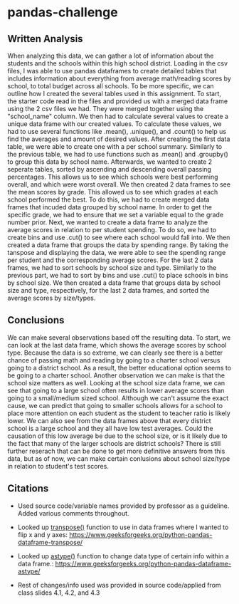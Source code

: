 # pandas-challenge

## Written Analysis

When analyzing this data, we can gather a lot of information about the students and the schools within
this high school district. Loading in the csv files, I was able to use pandas dataframes to create detailed tables that includes information about everything from average math/reading scores by school, to total budget across all schools. To be more specific, we can outline how I created the several tables used in this assignment.
    To start, the starter code read in the files and provided us with a merged data frame using the 2
csv files we had. They were merged together using the "school_name" column. We then had to calculate several values to create a unique data frame with our created values. To calculate these values, we had to use several functions like .mean(), .unique(), and .count() to help us find the averages and amount of desired values.
    After creating the first data table, we were able to create one with a per school summary. Similarly
to the previous table, we had to use functions such as .mean() and .groupby() to group this data by school name.
    Afterwards, we wanted to create 2 seperate tables, sorted by ascending and descending overall passing 
percentages. This allows us to see which schools were best performing overall, and which were worst overall.
    We then created 2 data frames to see the mean scores by grade. This allowed us to see which grades at 
each school performed the best. To do this, we had to create merged data frames that incuded data grouped by school name. In order to get the specific grade, we had to ensure that we set a variable equal to the grade number prior.
    Next, we wanted to create a data frame to analyze the average scores in relation to per student 
spending. To do so, we had to create bins and use .cut() to see where each school would fall into. We then created a data frame that groups the data by spending range. By taking the tanspose and displaying the data, we were able to see the spending range per student and the corresponding average scores.
    For the last 2 data frames, we had to sort schools by school size and type. Similarly to the previous 
part, we had to sort by bins and use .cut() to place schools in bins by school size. We then created a data frame that groups data by school size and type, respectively, for the last 2 data frames, and sorted the average scores by size/types.

## Conclusions

We can make several observations based off the resulting data. To start, we can look at the last data 
frame, which shows the average scores by school type. Because the data is so extreme, we can clearly see there is a better chance of passing math and reading by going to a charter school versus going to a district school. As a result, the better educational option seems to be going to a charter school.
    Another observation we can make is that the school size matters as well. Looking at the school size 
data frame, we can see that going to a large school often results in lower average scores than going to a small/medium sized school. Although we can't assume the exact cause, we can predict that going to smaller schools allows for a school to place more attention on each student as the student to teacher ratio is likely lower. We can also see from the data frames above that every district school is a large school and they all have low test averages. Could the causation of this low average be due to the school size, or is it likely due to the fact that many of the larger schools are district schools? There is still further reserach that can be done to get more definitive answers from this data, but as of now, we can make certain conlusions about school size/type in relation to student's test scores.


## Citations

- Used source code/variable names provided by professor as a guideline. Added various comments throughout.

- Looked up [transpose()](https://www.geeksforgeeks.org/python-pandas-dataframe-transpose/) function to use in data frames where I wanted to flip x and y axes:
https://www.geeksforgeeks.org/python-pandas-dataframe-transpose/

- Looked up [astype()](https://www.geeksforgeeks.org/python-pandas-dataframe-astype/) function to change data type of certain info within a data frame.:
https://www.geeksforgeeks.org/python-pandas-dataframe-astype/

- Rest of changes/info used was provided in source code/applied from class slides 4.1, 4.2, and 4.3
